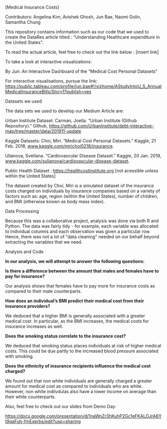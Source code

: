 [Medical Insurance Costs]

Contributors: Angelina Kim, Avishek Ghosh, Jun Bae, Naomi Golin, Samantha Chung

This repository contains information such as our code that we used to create the DataRes article titled : "Understanding Healthcare expenditure in the United States".

To read the actual article, feel free to check out the link below : [insert link]

To take a look at interactive visualizations:

By Jun: An Interactive Dashboard of the “Medical Cost Personal Datasets”

For interactive visualisations, pursue the link: https://public.tableau.com/profile/jun.bae#!/vizhome/AStudyIntoU_S_AnnualMedicalInsuranceBills/Story1?publish=yes

Datasets we used

The data sets we used to develop our Medium Article are:

Urban Institute Dataset: 
Carman, Joella. “Urban Institute (Github Repository).” Github,        <https://github.com/UrbanInstitute/debt-interactive-map/tree/master/data/201911-update>

Kaggle Datasets:
Choi, Miri. “Medical Cost Personal Datasets.” Kaggle, 21 Feb. 2018, www.kaggle.com/mirichoi0218/insurance. 

Ulianova, Svetlana. “Cardiovascular Disease Dataset.” Kaggle, 20 Jan. 2019, www.kaggle.com/sulianova/cardiovascular-disease-dataset. 
 
Public Health Dataset : https://healthcostinstitute.org [not acessible unless within the United States]


The dataset created by Choi, Miri is a simulated dataset of the insurance costs charged on individuals by insurance companies based on a variety of factors such as: age, region (within the United States), number of children, and BMI (otherwise known as body mass index). 


Data Processing

Because this was a collaborative project, analysis was done via both R and Python. The data was fairly tidy - for example, each variable was allocated to individual columns and each observation was given a particular row. Hence, there was not a lot of "data cleaning" needed on our behalf beyond extracting the variables that we need.


Analysis and Code

**In our analysis, we will attempt to answer the following questions:**

**Is there a difference between the amount that males and females have to pay for insurance?**

Our analysis shows that females have to pay more for insurance costs as compared to their male counterparts. 
     
**How does an individual’s BMI predict their medical cost from their insurance providers?**

We deduced that a higher BMI is generally associated with a greater medical cost. In particular, as the BMI increases, the medical costs for insurance increases as well. 

**Does the smoking status correlate to the insurance cost?**

We deduced that smoking status places individuals at risk of higher medical costs. This could be due partly to the increased blood pressure associated with smoking. 
 
**Does the ethnicity of insurance recipients influence the medical cost charged?**

We found out that non white individuals are generally charged a greater amount for medical cost as compared to individuals who are white. However, non white indiivdulas also have a lower income on average than their white counterparts.

Also, feel free to check out our slides from Demo Day:

https://docs.google.com/presentation/d/1naWnZr3hKuhP2Gc1eFKALOJrA6Yt9qaFuh-fmExerbs/edit?usp=sharing
